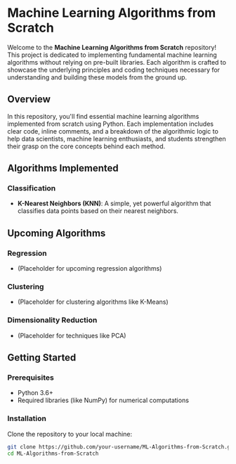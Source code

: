 # Machine Learning Algorithms from Scratch

Welcome to the **Machine Learning Algorithms from Scratch** repository! This project is dedicated to implementing fundamental machine learning algorithms without relying on pre-built libraries. Each algorithm is crafted to showcase the underlying principles and coding techniques necessary for understanding and building these models from the ground up.

## Overview
In this repository, you'll find essential machine learning algorithms implemented from scratch using Python. Each implementation includes clear code, inline comments, and a breakdown of the algorithmic logic to help data scientists, machine learning enthusiasts, and students strengthen their grasp on the core concepts behind each method.

## Algorithms Implemented
### Classification
- **K-Nearest Neighbors (KNN)**: A simple, yet powerful algorithm that classifies data points based on their nearest neighbors.

## Upcoming Algorithms
### Regression
- (Placeholder for upcoming regression algorithms)

### Clustering
- (Placeholder for clustering algorithms like K-Means)

### Dimensionality Reduction
- (Placeholder for techniques like PCA)

## Getting Started
### Prerequisites
- Python 3.6+
- Required libraries (like NumPy) for numerical computations

### Installation
Clone the repository to your local machine:
```bash
git clone https://github.com/your-username/ML-Algorithms-from-Scratch.git
cd ML-Algorithms-from-Scratch
```
